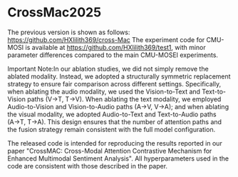 # CrossMac2025 
The previous version is shown as follows: https://github.com/HXlilith369/cross-Mac
The experiment code for CMU-MOSI is available at https://github.com/HXlilith369/test1, with minor parameter differences compared to the main CMU-MOSEI experiments.

Important Note:In our ablation studies, we did not simply remove the ablated modality. Instead, we adopted a structurally symmetric replacement strategy to ensure fair comparison across different settings. Specifically, when ablating the audio modality, we used the Vision-to-Text and Text-to-Vision paths (V→T, T→V). When ablating the text modality, we employed Audio-to-Vision and Vision-to-Audio paths (A→V, V→A); and when ablating the visual modality, we adopted Audio-to-Text and Text-to-Audio paths (A→T, T→A). This design ensures that the number of attention paths and the fusion strategy remain consistent with the full model configuration.

The released code is intended for reproducing the results reported in our paper "CrossMAC: Cross-Modal Attention Contrastive Mechanism for Enhanced Multimodal Sentiment Analysis". All hyperparameters used in the code are consistent with those described in the paper.


